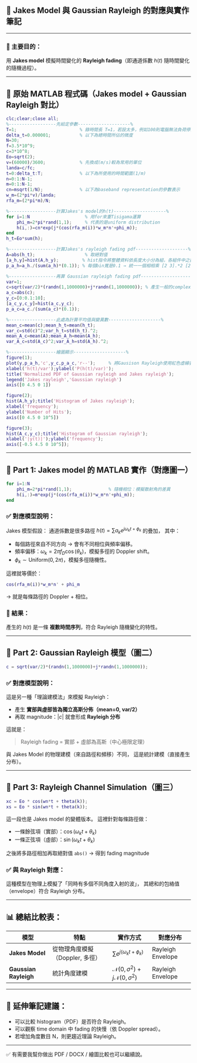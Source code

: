 ## 🌊 Jakes Model 與 Gaussian Rayleigh 的對應與實作筆記

---

### 🧠 主要目的：

用 **Jakes model** 模擬時間變化的 **Rayleigh fading**（即通道係數 $h(t)$ 隨時間變化的隨機過程）。

---

## 📌 原始 MATLAB 程式碼（Jakes model + Gaussian Rayleigh 對比）

```matlab
clc;clear;close all;
%------------------先給定參數--------------------%
T=1;                        % 錄時間長 T=1，若設太多，例如100則電腦無法負荷停量
delta_t=0.000001;           % 以下為總時間所佔的微度
N=30;
f=3.5*10^9;
c=3*10^8;
Eo=sqrt(2);
v=(60000)/3600;             % 先換成(m/s)較為常用的單位
landa=c/fc;
t=0:delta_t:T;              % 以下為所使用的時間範圍(1/m)
n=0:1:N-1;
m=0:1:N-1;
cn=msqrt(1/N);              % 以下為baseband representation的參數表示
w_m=(2*pi*v)/landa;
rfa_m=(2*pi*m)/N;

%------------------計算Jakes's model的h(t)--------------------%
for i=1:N                     % 用for來重Tisigama運算
    phi_m=2*pi*rand(1,1);     % 代表的是uniform distribution
    h(i,:)=cn*exp(j*(cos(rfa_m(i))*w_m*n'+phi_m));
end
h_t=Eo*sum(h);

%------------------計算Jakes's rayleigh fading pdf--------------------%
A=abs(h_t);                   % 取絕對值
[a_h,y]=hist(A,h_y);         % hist指令將整體資料依長度大小分為組，各組件中之數目作為繪圖之根據。
p_a_h=a_h./(sum(a_h)*(0.1)); % 每個bin寬是0.1 → 統一一個相相乘 [2 3].*2 [2 3 4]  本行是要算密度

%------------------再算 Gaussian rayleigh fading pdf--------------------%
var=1;
c=sqrt(var/2)*(randn(1,1000000)+j*randn(1,1000000)); % 產生一般的complex Gassion
a_c=abs(c);
y_c=[0:0.1:10];
[a_c_y,c_y]=hist(a_c,y_c);
p_a_c=a_c./(sum(a_c)*(0.1));

%------------------此處為計算平均值與變異數--------------------%
mean_c=mean(c);mean_h_t=mean(h_t);
var_c=std(c)^2;var_h_t=std(h_t).^2;
mean_A_c=mean(A);mean_A_h=mean(A_h);
var_A_c=std(A_c)^2;var_A_h=std(A_h).^2;

%------------------繪圖顯示--------------------%
figure(1);
plot(y,p_a_h,'c',y_c,p_a_c,'r--');     % 將Gausison Rayleigh使用紅色虛線表示
xlabel('h(t)/var');ylabel('P(h(t)/var)');
title('Normalized PDF of Gaussian rayleigh and Jakes rayleigh');
legend('Jakes rayleigh','Gaussian rayleigh')
axis([0 4.5 0 1])

figure(2);
hist(A,h_y);title('Histogram of Jakes rayleigh');
xlabel('frequency');
ylabel('Number of Hits');
axis([0 4.5 0 10^5])

figure(3);
hist(A_c,y_c);title('Histogram of Gaussian rayleigh');
xlabel('|y(t)|');ylabel('frequency');
axis([-0.5 4.5 0 10^5]);
```

---

## 📌 Part 1: Jakes model 的 MATLAB 實作（對應圖一）

```matlab
for i=1:N
    phi_m=2*pi*rand(1,1);              % 隨機相位：模擬散射角的差異
    h(i,:)=m*exp(j*(cos(rfa_m(i))*w_m*n'+phi_m)); 
end
```

### ✅ 對應模型說明：

Jakes 模型假設：
通道係數是很多路徑 $h(t) = \sum a_k e^{j\omega_k t + \phi_k}$ 的疊加，
其中：

* 每個路徑來自不同方向 → 會有不同相位與頻率偏移。
* 頻率偏移：$\omega_k = 2\pi f_D \cos(\theta_k)$，模擬多徑的 Doppler shift。
* $\phi_k \sim \text{Uniform}(0,2\pi)$，模擬多徑隨機性。

這裡就等價於：

```matlab
cos(rfa_m(i))*w_m*n' + phi_m
```

→ 就是每條路徑的 Doppler + 相位。

### 🧪 結果：

產生的 $h(t)$ 是一條 **複數時間序列**，符合 Rayleigh 隨機變化的特性。

---

## 📌 Part 2: Gaussian Rayleigh 模型（圖二）

```matlab
c = sqrt(var/2)*(randn(1,1000000)+j*randn(1,1000000));
```

### ✅ 對應模型說明：

這是另一種「理論建模法」來模擬 Rayleigh：

* 產生 **實部與虛部皆為獨立高斯分佈（mean=0, var/2）**
* 再取 magnitude：$|c|$ 就會形成 **Rayleigh 分布**

這就是：

> Rayleigh fading = 實部 + 虛部為高斯（中心極限定理）

與 Jakes Model 的物理建模（來自路徑和頻移）不同，
這是統計建模（直接產生分布）。

---

## 📌 Part 3: Rayleigh Channel Simulation（圖三）

```matlab
xc = Eo * cos(wn*t + theta(k));
xs = Eo * sin(wn*t + theta(k));
```

這一段也是 Jakes model 的變體版本。
這裡針對每條路徑做：

* 一條餘弦項（實部）：$\cos(\omega_k t + \theta_k)$
* 一條正弦項（虛部）：$\sin(\omega_k t + \theta_k)$

之後將多路徑相加再取絕對值 `abs()` → 得到 fading magnitude

### ✅ 與 Rayleigh 對應：

這種模型在物理上模擬了「同時有多個不同角度入射的波」，
其總和的包絡值（envelope）符合 Rayleigh 分布。

---

## 📊 總結比較表：

| 模型                    | 特點                   | 實作方式                                                 | 對應分布              |
| --------------------- | -------------------- | ---------------------------------------------------- | ----------------- |
| **Jakes Model**       | 從物理角度模擬（Doppler, 多徑） | $\sum e^{j(\omega_k t + \phi_k)}$                    | Rayleigh Envelope |
| **Gaussian Rayleigh** | 統計角度建模               | $\mathcal{N}(0,\sigma^2) + j\mathcal{N}(0,\sigma^2)$ | Rayleigh Envelope |

---

## 🧾 延伸筆記建議：

* 可以比較 histogram（PDF）是否符合 Rayleigh。
* 可以觀察 time domain 中 fading 的快慢（依 Doppler spread）。
* 若增加角度數目 N，則更趨近理論 Rayleigh。

---

✅ 有需要我幫你做出 PDF / DOCX / 繪圖比較也可以繼續說。

